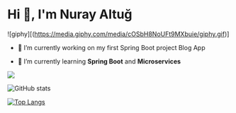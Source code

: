 <h1 align="left">Hi  👋, I'm Nuray Altuğ </h1>

![giphy][(https://media.giphy.com/media/cOSbH8NoUFt9MXbuie/giphy.gif)]

- 🤍 I’m currently working on my first Spring Boot project Blog App

- 🌱 I’m currently learning **Spring Boot** and **Microservices**


<p> 
<img align = "center" src="[![GitHub Streak](https://github-readme-streak-stats.herokuapp.com?user=nurayaaltug&theme=ocean-dark)](https://git.io/streak-stats)">
</p>

![GitHub stats](https://github-readme-stats.vercel.app/api?username=nurayaaltug&show_icons=true)

[![Top Langs](https://github-readme-stats.vercel.app/api/top-langs/?username=nurayaaltug&hide_progress=true)](https://github.com/nurayaaltug/github-readme-stats)
